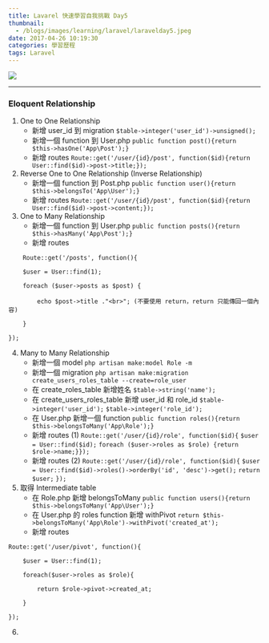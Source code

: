```yaml
---
title: Lavarel 快速學習自我挑戰 Day5
thumbnail:
  - /blogs/images/learning/laravel/laravelday5.jpeg
date: 2017-04-26 10:19:30
categories: 學習歷程
tags: Laravel
---
```

<img src="/blogs/images/learning/laravel/laravelday5.jpeg">

***
### Eloquent Relationship
1. One to One Relationship
    - 新增 user_id 到 migration
    `$table->integer('user_id')->unsigned();`
    - 新增一個 function 到 User.php
    `public function post(){return $this->hasOne('App\Post');}`
    - 新增 routes
    `Route::get('/user/{id}/post', function($id){return User::find($id)->post->title;});`
2. Reverse One to One Relationship (Inverse Relationship)
    - 新增一個 function 到 Post.php
    `public function user(){return $this->belongsTo('App\User');}`
    - 新增 routes
    `Route::get('/user/{id}/post', function($id){return User::find($id)->post->content;});`
3. One to Many Relationship
    - 新增一個 function 到  User.php
    `public function posts(){return $this->hasMany('App\Post');}`
    - 新增 routes
```
    Route::get('/posts', function(){

    $user = User::find(1);

    foreach ($user->posts as $post) {

        echo $post->title ."<br>"; (不要使用 return，return 只能傳回一個內容)

    }

});
```
4. Many to Many Relationship
    - 新增一個 model
    `php artisan make:model Role -m`
    - 新增一個 migration
    `php artisan make:migration create_users_roles_table --create=role_user`
    - 在 create\_roles_table 新增姓名
    `$table->string('name');`
    - 在 create\_users\_roles\_table 新增 user\_id 和 role\_id
    `$table->integer('user_id');`
    `$table->integer('role_id');`
    - 在 User.php 新增一個 function
    `public function roles(){return $this->belongsToMany('App\Role');}`
    - 新增 routes (1)
    `Route::get('/user/{id}/role', function($id){`
    `$user = User::find($id);`
    `foreach ($user->roles as $role) {return $role->name;}});`
    - 新增 routes (2)
    `Route::get('/user/{id}/role', function($id){`
        `$user = User::find($id)->roles()->orderBy('id', 'desc')->get();`
        `return $user;`
    `});`
5. 取得 Intermediate table
    - 在  Role.php 新增 belongsToMany
    `public function users(){return $this->belongsToMany('App\User');}`
    - 在 User.php 的 roles function 新增 withPivot
    `return $this->belongsToMany('App\Role')->withPivot('created_at');`
    - 新增 routes
```
Route::get('/user/pivot', function(){

    $user = User::find(1);

    foreach($user->roles as $role){

        return $role->pivot->created_at;

    }

});
```
6. 
